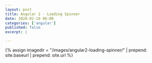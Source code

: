 ```yaml
---
layout: post
title: Angular 2 - Loading Spinner
date: 2020-02-19 06:00
categories: ['angular']
published: false
excerpt: |

---
```


{% assign imagedir = "/images/angular2-loading-spinner/" | prepend: site.baseurl | prepend: site.url %}


